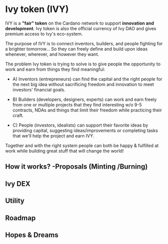 # Ivy token (IVY)
IVY is a **"fair" token** on the Cardano network to support **innovation and development**. 
Ivy token is also the official currency of Ivy DAO and gives premium access to Ivy's eco-system.

The purpose of IVY is to connect inventors, builders, and people fighting for a brighter tomorrow...
So they can freely define and build upon ideas whenever, wherever, and however they want.

The problem Ivy token is trying to solve is to give people the opportunity to work and earn from things they find meaningful:
- A) Inventors (entrepreneurs) can find the capital and the right people for the next big idea 
without sacrificing freedom and innovation to meet investors' financial goals.

- B) Builders (developers, designers, experts) can work and earn freely from one or multiple projects that they find interesting w/o
9-5 contracts, NDAs and things that limit their freedom while practicing their craft.

- C) People (investors, idealists) can support their favorite ideas by providing capital, suggesting ideas/improvements or 
completing tasks that we'll help the project and earn IVY.

Together and with the right system people can both be happy & fulfilled at work while building great stuff that will change the world! 

## How it works? -Proposals (Minting /Burning)

## Ivy DEX

## Utility

## Roadmap

## Hopes & Dreams
